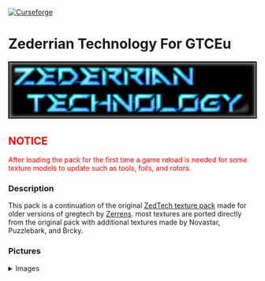 [![Curseforge](http://cf.way2muchnoise.eu/full_423145_downloads.svg)](https://www.curseforge.com/minecraft/texture-packs/zedtech)

# Zederrian Technology For GTCEu


![](logo.png)

## <font color="red">NOTICE</font>
<font color="red">
After loading the pack for the first time a game reload is needed for some texture models to update such as tools, foils, and rotors.
</font>

### Description
This pack is a continuation of the original [ZedTech texture pack](https://forum.industrial-craft.net/thread/11192-16x-ic2-gt5u-6-ae2-more-zederrian-technology-1-4-0/) made for older versions of gregtech by [Zerrens](https://forum.industrial-craft.net/core/user/12229-zerrens/). most textures are ported directly from the original pack with additional textures made by Novastar, Puzzlebark, and Brcky.

### Pictures
<details>
  <summary>Images</summary>
	<img src="/Pic/Armour's.png">
	<img src="/Pic/NanoSuit & QuarckSuit.png">
	<img src="/Pic/JetPack's & Nano Saber with Foam Sprayer.png">
	<img src="/Pic/Jetpack's & Nightvision.png">
	<img src="/Pic/Electric Tools.png">
	<img src="/Pic/Arson Tool's.png">
	<img src="/Pic/Normal Tools.png">
	<img src="/Pic/Cover's.png">
	<img src="/Pic/Extruder Shapes.png">
	<img src="/Pic/Mold's.png">
	<img src="/Pic/Circut Boards.png">
	<img src="/Pic/Silcone Bouls & Raw Wafers.png">
	<img src="/Pic/Printed Wafer's.png">
	<img src="/Pic/LV MV HV Battery's & Hulls.png">
	<img src="/Pic/Higher Tier Battery's & Hull's.png">
	<img src="/Pic/Energy Storage.png">
	<img src="/Pic/Voltage Part's.png">
	<img src="/Pic/Voltage Coil's.png">
	<img src="/Pic/Coloured Lenses Dyes & Spray Paints.png">
	<img src="/Pic/Fluid Container's.png">
	<img src="/Pic/Brick's.png">
	<img src="/Pic/Coin's & Lean.png">
</details>

